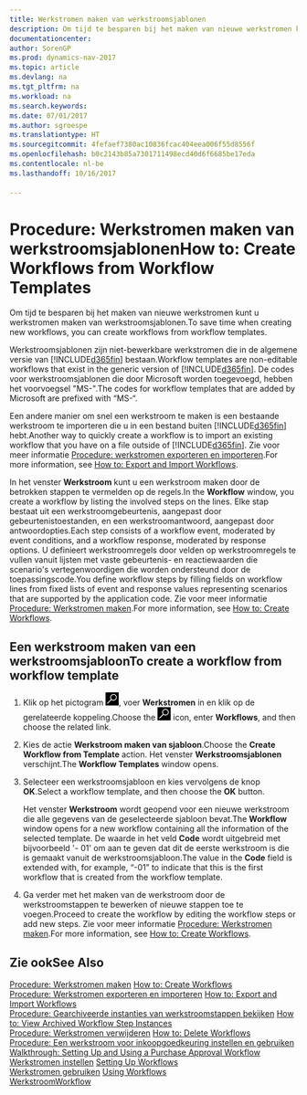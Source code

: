 ```yaml
---
title: Werkstromen maken van werkstroomsjablonen
description: Om tijd te besparen bij het maken van nieuwe werkstromen kunt u werkstromen maken van werkstroomsjablonen.
documentationcenter: 
author: SorenGP
ms.prod: dynamics-nav-2017
ms.topic: article
ms.devlang: na
ms.tgt_pltfrm: na
ms.workload: na
ms.search.keywords: 
ms.date: 07/01/2017
ms.author: sgroespe
ms.translationtype: HT
ms.sourcegitcommit: 4fefaef7380ac10836fcac404eea006f55d8556f
ms.openlocfilehash: b0c2143b85a7301711498ecd40d6f6685be17eda
ms.contentlocale: nl-be
ms.lasthandoff: 10/16/2017

---
```

# <a name="how-to-create-workflows-from-workflow-templates"></a><span data-ttu-id="d4402-103">Procedure: Werkstromen maken van werkstroomsjablonen</span><span class="sxs-lookup"><span data-stu-id="d4402-103">How to: Create Workflows from Workflow Templates</span></span>
<span data-ttu-id="d4402-104">Om tijd te besparen bij het maken van nieuwe werkstromen kunt u werkstromen maken van werkstroomsjablonen.</span><span class="sxs-lookup"><span data-stu-id="d4402-104">To save time when creating new workflows, you can create workflows from workflow templates.</span></span>  

 <span data-ttu-id="d4402-105">Werkstroomsjablonen zijn niet-bewerkbare werkstromen die in de algemene versie van [!INCLUDE[d365fin](includes/d365fin_md.md)] bestaan.</span><span class="sxs-lookup"><span data-stu-id="d4402-105">Workflow templates are non-editable workflows that exist in the generic version of [!INCLUDE[d365fin](includes/d365fin_md.md)].</span></span> <span data-ttu-id="d4402-106">De codes voor werkstroomsjablonen die door Microsoft worden toegevoegd, hebben het voorvoegsel "MS-".</span><span class="sxs-lookup"><span data-stu-id="d4402-106">The codes for workflow templates that are added by Microsoft are prefixed with “MS-“.</span></span>  

 <span data-ttu-id="d4402-107">Een andere manier om snel een werkstroom te maken is een bestaande werkstroom te importeren die u in een bestand buiten [!INCLUDE[d365fin](includes/d365fin_md.md)] hebt.</span><span class="sxs-lookup"><span data-stu-id="d4402-107">Another way to quickly create a workflow is to import an existing workflow that you have on a file outside of [!INCLUDE[d365fin](includes/d365fin_md.md)].</span></span> <span data-ttu-id="d4402-108">Zie voor meer informatie [Procedure: werkstromen exporteren en importeren](across-how-to-export-and-import-workflows.md).</span><span class="sxs-lookup"><span data-stu-id="d4402-108">For more information, see [How to: Export and Import Workflows](across-how-to-export-and-import-workflows.md).</span></span>  

<span data-ttu-id="d4402-109">In het venster **Werkstroom** kunt u een werkstroom maken door de betrokken stappen te vermelden op de regels.</span><span class="sxs-lookup"><span data-stu-id="d4402-109">In the **Workflow** window, you create a workflow by listing the involved steps on the lines.</span></span> <span data-ttu-id="d4402-110">Elke stap bestaat uit een werkstroomgebeurtenis, aangepast door gebeurtenistoestanden, en een werkstroomantwoord, aangepast door antwoordopties.</span><span class="sxs-lookup"><span data-stu-id="d4402-110">Each step consists of a workflow event, moderated by event conditions, and a workflow response, moderated by response options.</span></span> <span data-ttu-id="d4402-111">U definieert werkstroomregels door velden op werkstroomregels te vullen vanuit lijsten met vaste gebeurtenis- en reactiewaarden die scenario's vertegenwoordigen die worden ondersteund door de toepassingscode.</span><span class="sxs-lookup"><span data-stu-id="d4402-111">You define workflow steps by filling fields on workflow lines from fixed lists of event and response values representing scenarios that are supported by the application code.</span></span> <span data-ttu-id="d4402-112">Zie voor meer informatie [Procedure: Werkstromen maken](across-how-to-create-workflows.md).</span><span class="sxs-lookup"><span data-stu-id="d4402-112">For more information, see [How to: Create Workflows](across-how-to-create-workflows.md).</span></span>  

## <a name="to-create-a-workflow-from-workflow-template"></a><span data-ttu-id="d4402-113">Een werkstroom maken van een werkstroomsjabloon</span><span class="sxs-lookup"><span data-stu-id="d4402-113">To create a workflow from workflow template</span></span>  
1.  <span data-ttu-id="d4402-114">Klik op het pictogram ![Zoeken naar pagina of rapport](media/ui-search/search_small.png "pictogram Zoeken naar pagina of rapport"), voer **Werkstromen** in en klik op de gerelateerde koppeling.</span><span class="sxs-lookup"><span data-stu-id="d4402-114">Choose the ![Search for Page or Report](media/ui-search/search_small.png "Search for Page or Report icon") icon, enter **Workflows**, and then choose the related link.</span></span>  
2.  <span data-ttu-id="d4402-115">Kies de actie **Werkstroom maken van sjabloon**.</span><span class="sxs-lookup"><span data-stu-id="d4402-115">Choose the **Create Workflow from Template** action.</span></span> <span data-ttu-id="d4402-116">Het venster **Werkstroomsjablonen** verschijnt.</span><span class="sxs-lookup"><span data-stu-id="d4402-116">The **Workflow Templates** window opens.</span></span>  
3.  <span data-ttu-id="d4402-117">Selecteer een werkstroomsjabloon en kies vervolgens de knop **OK**.</span><span class="sxs-lookup"><span data-stu-id="d4402-117">Select a workflow template, and then choose the **OK** button.</span></span>  

     <span data-ttu-id="d4402-118">Het venster **Werkstroom** wordt geopend voor een nieuwe werkstroom die alle gegevens van de geselecteerde sjabloon bevat.</span><span class="sxs-lookup"><span data-stu-id="d4402-118">The **Workflow** window opens for a new workflow containing all the information of the selected template.</span></span> <span data-ttu-id="d4402-119">De waarde in het veld **Code** wordt uitgebreid met bijvoorbeeld '- 01' om aan te geven dat dit de eerste werkstroom is die is gemaakt vanuit de werkstroomsjabloon.</span><span class="sxs-lookup"><span data-stu-id="d4402-119">The value in the **Code** field is extended with, for example, “-01” to indicate that this is the first workflow that is created from the workflow template.</span></span>  
4.  <span data-ttu-id="d4402-120">Ga verder met het maken van de werkstroom door de werkstroomstappen te bewerken of nieuwe stappen toe te voegen.</span><span class="sxs-lookup"><span data-stu-id="d4402-120">Proceed to create the workflow by editing the workflow steps or add new steps.</span></span> <span data-ttu-id="d4402-121">Zie voor meer informatie [Procedure: Werkstromen maken](across-how-to-create-workflows.md).</span><span class="sxs-lookup"><span data-stu-id="d4402-121">For more information, see [How to: Create Workflows](across-how-to-create-workflows.md).</span></span>  

## <a name="see-also"></a><span data-ttu-id="d4402-122">Zie ook</span><span class="sxs-lookup"><span data-stu-id="d4402-122">See Also</span></span>  
 <span data-ttu-id="d4402-123">[Procedure: Werkstromen maken](across-how-to-create-workflows.md) </span><span class="sxs-lookup"><span data-stu-id="d4402-123">[How to: Create Workflows](across-how-to-create-workflows.md) </span></span>  
 <span data-ttu-id="d4402-124">[Procedure: Werkstromen exporteren en importeren](across-how-to-export-and-import-workflows.md) </span><span class="sxs-lookup"><span data-stu-id="d4402-124">[How to: Export and Import Workflows](across-how-to-export-and-import-workflows.md) </span></span>  
 <span data-ttu-id="d4402-125">[Procedure: Gearchiveerde instanties van werkstroomstappen bekijken](across-how-to-view-archived-workflow-step-instances.md) </span><span class="sxs-lookup"><span data-stu-id="d4402-125">[How to: View Archived Workflow Step Instances](across-how-to-view-archived-workflow-step-instances.md) </span></span>  
 <span data-ttu-id="d4402-126">[Procedure: Werkstromen verwijderen](across-how-to-delete-workflows.md) </span><span class="sxs-lookup"><span data-stu-id="d4402-126">[How to: Delete Workflows](across-how-to-delete-workflows.md) </span></span>  
 <span data-ttu-id="d4402-127">[Procedure: Een werkstroom voor inkoopgoedkeuring instellen en gebruiken](walkthrough-setting-up-and-using-a-purchase-approval-workflow.md) </span><span class="sxs-lookup"><span data-stu-id="d4402-127">[Walkthrough: Setting Up and Using a Purchase Approval Workflow](walkthrough-setting-up-and-using-a-purchase-approval-workflow.md) </span></span>  
 <span data-ttu-id="d4402-128">[Werkstromen instellen](across-set-up-workflows.md) </span><span class="sxs-lookup"><span data-stu-id="d4402-128">[Setting Up Workflows](across-set-up-workflows.md) </span></span>  
 <span data-ttu-id="d4402-129">[Werkstromen gebruiken](across-use-workflows.md) </span><span class="sxs-lookup"><span data-stu-id="d4402-129">[Using Workflows](across-use-workflows.md) </span></span>  
 [<span data-ttu-id="d4402-130">Werkstroom</span><span class="sxs-lookup"><span data-stu-id="d4402-130">Workflow</span></span>](across-workflow.md)   

